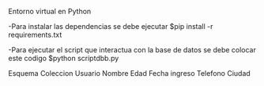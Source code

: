 Entorno virtual en Python

-Para instalar las dependencias se debe ejecutar $pip install -r requirements.txt

-Para ejecutar el script que interactua con la base de datos se debe colocar este codigo $python scriptdbb.py

Esquema Coleccion Usuario 
Nombre
Edad
Fecha ingreso
Telefono
Ciudad
